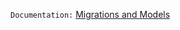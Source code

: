 `Documentation:` [Migrations and Models](https://worried-bergamot-6b3.notion.site/Migration-and-Model-199188ff8cbd803a807aeb710ae454f6)
